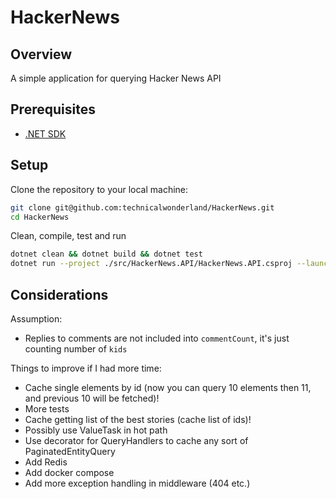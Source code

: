 # HackerNews

## Overview
A simple application for querying Hacker News API

## Prerequisites
- [.NET SDK](https://dotnet.microsoft.com/download)

## Setup
Clone the repository to your local machine:
```bash
git clone git@github.com:technicalwonderland/HackerNews.git
cd HackerNews
```
Clean, compile, test and run
```bash
dotnet clean && dotnet build && dotnet test
dotnet run --project ./src/HackerNews.API/HackerNews.API.csproj --launch-profile "https"
```

## Considerations
Assumption:
- Replies to comments are not included into `commentCount`, it's just counting number of `kids`

Things to improve if I had more time:
- Cache single elements by id (now you can query 10 elements then 11, and previous 10 will be fetched)!
- More tests
- Cache getting list of the best stories (cache list of ids)!
- Possibly use ValueTask in hot path
- Use decorator for QueryHandlers to cache any sort of PaginatedEntityQuery
- Add Redis
- Add docker compose
- Add more exception handling in middleware (404 etc.)